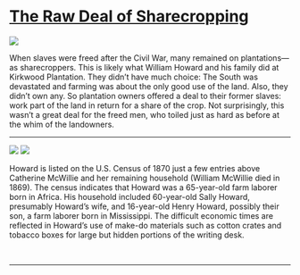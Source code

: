 # [The Raw Deal of Sharecropping](http://artstories.artsmia.org/#/stories/878)

![](http://cdn.dx.artsmia.org/thumbs/tn_2014_TDX_MIAArtStories_139.jpg)

When slaves were freed after the Civil War, many remained on plantations—as sharecroppers. This is likely what William Howard and his family did at Kirkwood Plantation. They didn’t have much choice: The South was devastated and farming was about the only good use of the land. Also, they didn’t own any. So plantation owners offered a deal to their former slaves: work part of the land in return for a share of the crop. Not surprisingly, this wasn’t a great deal for the freed men, who toiled just as hard as before at the whim of the landowners. 

---

![](http://cdn.dx.artsmia.org/thumbs/tn_mia_6001592.jpg)
![](http://cdn.dx.artsmia.org/thumbs/tn_mia_6001602.jpg)

Howard is listed on the U.S. Census of 1870 just a few entries above Catherine McWillie and her remaining household (William McWillie died in 1869). The census indicates that Howard was a 65-year-old farm laborer born in Africa. His household included 60-year-old Sally Howard, presumably Howard’s wife, and 16-year-old Henry Howard, possibly their son, a farm laborer born in Mississippi. The difficult economic times are reflected in Howard’s use of make-do materials such as cotton crates and tobacco boxes for large but hidden portions of the writing desk.

 

---
